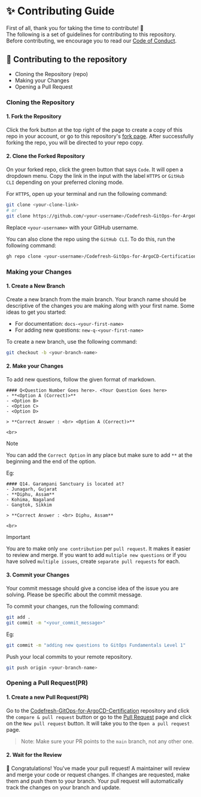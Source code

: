 <h1>✨ Contributing Guide</h1>

First of all, thank you for taking the time to contribute! 🎉<br>
The following is a set of guidelines for contributing to this repository.<br>
Before contributing, we encourage you to read our [Code of Conduct](https://github.com/rakshixh/Codefresh-GitOps-for-ArgoCD-Certification/blob/main/.github/CODE_OF_CONDUCT.md).

<h2>📝 Contributing to the repository</h2>

- Cloning the Repository (repo)
- Making your Changes
- Opening a Pull Request

### Cloning the Repository

#### 1. Fork the Repository
Click the fork button at the top right of the page to create a copy of this repo in your account, or go to this repository's [fork page](https://github.com/rakshixh/Codefresh-GitOps-for-ArgoCD-Certification/fork). After successfully forking the repo, you will be directed to your repo copy.

#### 2. Clone the Forked Repository
On your forked repo, click the green button that says `Code`. It will open a dropdown menu. Copy the link in the input with the label `HTTPS` or `GitHub CLI` depending on your preferred cloning mode.

For `HTTPS`, open up your terminal and run the following command:
```bash
git clone <your-clone-link>
# or
git clone https://github.com/<your-username>/Codefresh-GitOps-for-ArgoCD-Certification.git
```
Replace `<your-username>` with your GitHub username.<br>

You can also clone the repo using the `GitHub CLI`. To do this, run the following command:
```bash
gh repo clone <your-username>/Codefresh-GitOps-for-ArgoCD-Certification
```

### Making your Changes

#### 1. Create a New Branch
Create a new branch from the main branch. Your branch name should be descriptive of the changes you are making along with your first name. Some ideas to get you started:

- For documentation: `docs-<your-first-name>`
- For adding new questions: `new-q-<your-first-name>`

To create a new branch, use the following command:
```bash
git checkout -b <your-branch-name>
```

#### 2. Make your Changes
To add new questions, follow the given format of markdown.

```
#### Q<Question Number Goes here>. <Your Question Goes here>
- **<Option A (Correct)>**
- <Option B>
- <Option C>
- <Option D>

> **Correct Answer : <br> <Option A (Correct)>**

<br>
```

>[!NOTE]
>You can add the `Correct Option` in any place but make sure to add `**` at the beginning and the end of the option.

Eg:
```
#### Q14. Garampani Sanctuary is located at?
- Junagarh, Gujarat
- **Diphu, Assam**
- Kohima, Nagaland
- Gangtok, Sikkim

> **Correct Answer : <br> Diphu, Assam**

<br>
```

> [!IMPORTANT]
> You are to make only `one contribution` per `pull request`. It makes it easier to review and merge. If you want to add `multiple new questions` or if you have solved `multiple issues`, create `separate pull requests` for each.

#### 3. Commit your Changes
Your commit message should give a concise idea of the issue you are solving. Please be specific about the commit message.

To commit your changes, run the following command:
```bash
git add .
git commit -m "<your_commit_message>"
```

Eg:
```bash
git commit -m "adding new questions to GitOps Fundamentals Level 1"
```
Push your local commits to your remote repository.
```bash
git push origin <your-branch-name>
```

### Opening a Pull Request(PR)

#### 1. Create a new Pull Request(PR)
Go to the [Codefresh-GitOps-for-ArgoCD-Certification](https://github.com/rakshixh/Codefresh-GitOps-for-ArgoCD-Certification) repository and click the `compare & pull request` button or go to the [Pull Request](https://github.com/rakshixh/Codefresh-GitOps-for-ArgoCD-Certification/pulls) page and click on the `New pull request` button. It will take you to the `Open a pull request` page.

> Note: Make sure your PR points to the `main` branch, not any other one.

#### 2. Wait for the Review
🎉 Congratulations! You've made your pull request! A maintainer will review and merge your code or request changes. If changes are requested, make them and push them to your branch. Your pull request will automatically track the changes on your branch and update.

